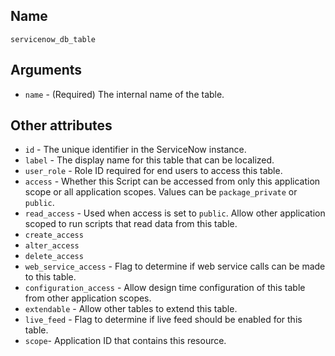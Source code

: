 ## Name

`servicenow_db_table`

## Arguments

* `name` - (Required) The internal name of the table.

## Other attributes
* `id` - The unique identifier in the ServiceNow instance.
* `label` - The display name for this table that can be localized.
* `user_role` - Role ID required for end users to access this table.
* `access` - Whether this Script can be accessed from only this application scope or all application scopes. Values can be `package_private` or `public`.
* `read_access` - Used when access is set to `public`. Allow other application scoped to run scripts that read data from this table.
* `create_access`
* `alter_access`
* `delete_access`
* `web_service_access` - Flag to determine if web service calls can be made to this table.
* `configuration_access` - Allow design time configuration of this table from other application scopes.
* `extendable` - Allow other tables to extend this table.
* `live_feed` - Flag to determine if live feed should be enabled for this table.
* `scope`- Application ID that contains this resource.